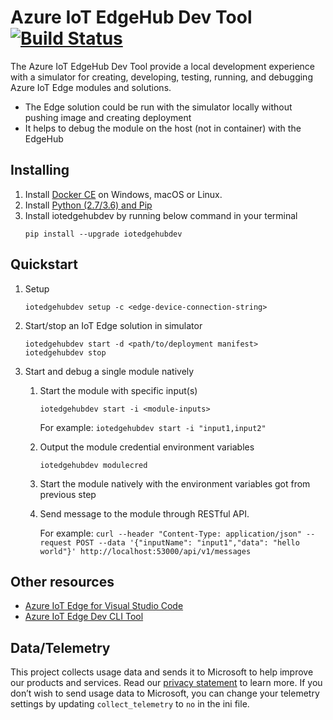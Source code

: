# Azure IoT EdgeHub Dev Tool [![Build Status](https://travis-ci.com/Azure/iotedgehubdev.svg?token=KySEv4A21JkyzbCKjpFW&branch=master)](https://travis-ci.com/Azure/iotedgehubdev)
The Azure IoT EdgeHub Dev Tool provide a local development experience with a simulator for creating, developing, testing, running, and debugging Azure IoT Edge modules and solutions.
- The Edge solution could be run with the simulator locally without pushing image and creating deployment
- It helps to debug the module on the host (not in container) with the EdgeHub

## Installing
1. Install [Docker CE](https://www.docker.com/community-edition) on Windows, macOS or Linux.
2. Install [Python (2.7/3.6) and Pip](https://www.python.org/)
3. Install iotedgehubdev by running below command in your terminal
    ```
    pip install --upgrade iotedgehubdev
    ```

## Quickstart
1. Setup
    ```
    iotedgehubdev setup -c <edge-device-connection-string>
    ```

2. Start/stop an IoT Edge solution in simulator
    ```
    iotedgehubdev start -d <path/to/deployment manifest>
    iotedgehubdev stop
    ```

3. Start and debug a single module natively
    1. Start the module with specific input(s)
        ```
        iotedgehubdev start -i <module-inputs>
        ```

        For example: `iotedgehubdev start -i "input1,input2"`
    
    2. Output the module credential environment variables

        ```
        iotedgehubdev modulecred
        ```

    3. Start the module natively with the environment variables got from previous step
    4. Send message to the module through RESTful API. 

        For example:
        `curl --header "Content-Type: application/json" --request POST --data '{"inputName": "input1","data": "hello world"}' http://localhost:53000/api/v1/messages`
 
## Other resources
- [Azure IoT Edge for Visual Studio Code](https://github.com/microsoft/vscode-azure-iot-edge)
- [Azure IoT Edge Dev CLI Tool](https://github.com/azure/iotedgedev)

## Data/Telemetry
This project collects usage data and sends it to Microsoft to help improve our products and services. Read our [privacy statement](http://go.microsoft.com/fwlink/?LinkId=521839) to learn more. 
If you don’t wish to send usage data to Microsoft, you can change your telemetry settings by updating `collect_telemetry` to `no` in the ini file.